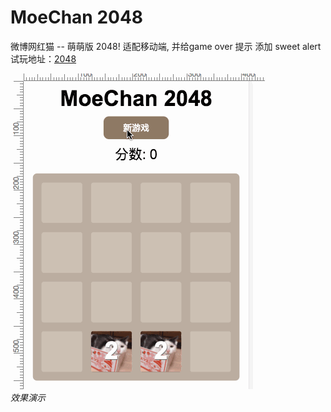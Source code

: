 # MoeChan 2048
微博网红猫 -- 萌萌版 2048! 适配移动端, 并给game over 提示 添加 sweet alert
<br>
试玩地址：[2048](https://nicefreak.github.io/2048/)

![image](https://github.com/NiceFreak/2048/blob/master/rec.gif)<br>*效果演示*<br><br>
